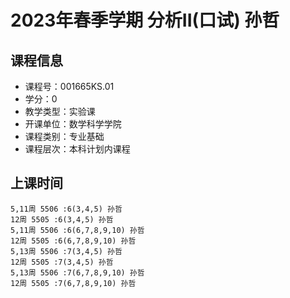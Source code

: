 # 2023年春季学期 分析II(口试) 孙哲






## 课程信息

- 课程号：001665KS.01
- 学分：0
- 教学类型：实验课
- 开课单位：数学科学学院
- 课程类别：专业基础
- 课程层次：本科计划内课程

## 上课时间

```
5,11周 5506 :6(3,4,5) 孙哲
12周 5505 :6(3,4,5) 孙哲
5,11周 5506 :6(6,7,8,9,10) 孙哲
12周 5505 :6(6,7,8,9,10) 孙哲
5,13周 5506 :7(3,4,5) 孙哲
12周 5505 :7(3,4,5) 孙哲
5,13周 5506 :7(6,7,8,9,10) 孙哲
12周 5505 :7(6,7,8,9,10) 孙哲
```


